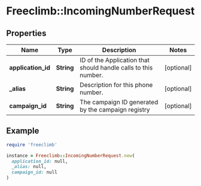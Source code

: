# Freeclimb::IncomingNumberRequest

## Properties

| Name | Type | Description | Notes |
| ---- | ---- | ----------- | ----- |
| **application_id** | **String** | ID of the Application that should handle calls to this number. | [optional] |
| **_alias** | **String** | Description for this phone number. | [optional] |
| **campaign_id** | **String** | The campaign ID generated by the campaign registry | [optional] |

## Example

```ruby
require 'freeclimb'

instance = Freeclimb::IncomingNumberRequest.new(
  application_id: null,
  _alias: null,
  campaign_id: null
)
```

